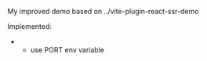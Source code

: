 My improved demo based on ../vite-plugin-react-ssr-demo

  Implemented:



  - - use PORT env variable
